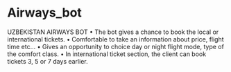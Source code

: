 # Airways_bot
UZBEKISTAN AIRWAYS BOT  • The bot gives a chance to book the local or international tickets.  • Comfortable to take an information about price, flight time etc...  • Gives an opportunity to choice day or night flight mode, type of the comfort class.  • In international ticket section, the client can book tickets 3, 5 or 7 days earlier.
